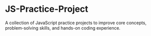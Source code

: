 # JS-Practice-Project
A collection of JavaScript practice projects to improve core concepts, problem-solving skills, and hands-on coding experience.
